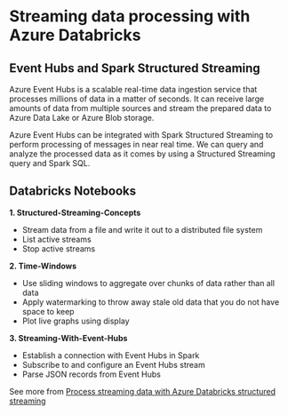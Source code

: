 # Streaming data processing with Azure Databricks

## Event Hubs and Spark Structured Streaming
Azure Event Hubs is a scalable real-time data ingestion service that processes millions of data in a matter of seconds. It can receive large amounts of data from multiple sources and stream the prepared data to Azure Data Lake or Azure Blob storage.

Azure Event Hubs can be integrated with Spark Structured Streaming to perform processing of messages in near real time. We can query and analyze the processed data as it comes by using a Structured Streaming query and Spark SQL.

## Databricks Notebooks
**1.  Structured-Streaming-Concepts**  
  -  Stream data from a file and write it out to a distributed file system
  -  List active streams
  -  Stop active streams
    
**2.  Time-Windows**
  - Use sliding windows to aggregate over chunks of data rather than all data
  - Apply watermarking to throw away stale old data that you do not have space to keep
  - Plot live graphs using display
  
**3.  Streaming-With-Event-Hubs**  
  - Establish a connection with Event Hubs in Spark
  - Subscribe to and configure an Event Hubs stream
  - Parse JSON records from Event Hubs

See more from [Process streaming data with Azure Databricks structured streaming](https://docs.microsoft.com/en-us/learn/modules/process-streaming-data-azure-databricks-structured-streaming/)
